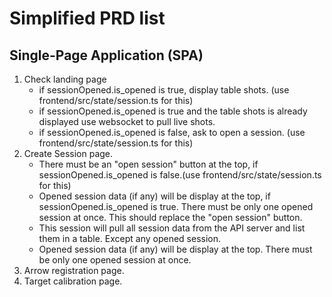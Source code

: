 # Simplified PRD list

## Single-Page Application (SPA)

1. Check landing page
   * if sessionOpened.is_opened is true, display table shots. (use frontend/src/state/session.ts for this)
   * if sessionOpened.is_opened is true and the table shots is already displayed use websocket to pull live shots. 
   * if sessionOpened.is_opened is false, ask to open a session. (use frontend/src/state/session.ts for this)
2. Create Session page.
   * There must be an "open session" button at the top, if sessionOpened.is_opened is false.(use frontend/src/state/session.ts for this)
   * Opened session data (if any) will be display at the top, if sessionOpened.is_opened is true. There must be only one opened session at once. This should replace the "open session" button.
   * This session will pull all session data from the API server and list them in a table. Except any opened session.
   * Opened session data (if any) will be display at the top. There must be only one opened session at once.
3. Arrow registration page.
4. Target calibration page.
